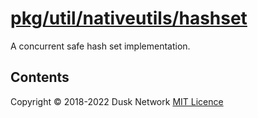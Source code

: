 # [pkg/util/nativeutils/hashset](./pkg/util/nativeutils/hashset)

A concurrent safe hash set implementation.

<!-- ToC start -->

## Contents

<!-- ToC end -->

Copyright © 2018-2022 Dusk Network
[MIT Licence](https://github.com/dusk-network/dusk-blockchain/blob/master/LICENSE)
